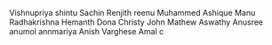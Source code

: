 Vishnupriya
shintu
Sachin
Renjith 
reenu
Muhammed Ashique
Manu Radhakrishna
Hemanth
Dona
Christy John Mathew
Aswathy
Anusree
anumol
annmariya
Anish Varghese
Amal c
